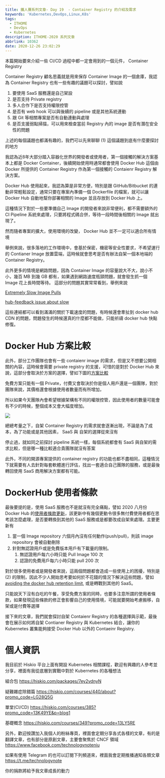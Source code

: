 ```yaml
---
title: 鐵人賽系列文章- Day 19  - Container Registry 的介紹及需求
keywords: 'Kubernetes,DevOps,Linux,K8s'
tags:
  - ITHOME
  - DevOps
  - Kubernetes
description: ITHOME-2020 系列文章
abbrlink: 10362
date: 2020-12-26 23:02:29
---
```


本篇開始要來介紹一些 CI/CD 過程中都一定會用到的一個元件， Container Registry

Container Registry 顧名思義就是用來保存 Container Image 的一個倉庫，我認為 Container Registry 也有一些有趣的議題可以探討，譬如說

1. 要使用 SaaS 服務還是自己架設
2. 是否支持 Private registry
3. 多人合作下是否支持權限控管
4. 是否有 web hook 可以與後續的 pipeline 或是其他系統連動
5. 跟 Git 等相關專案是否有自動連動與處理
6. 是否支援弱點掃描，可以用來檢查當前 Registry 內的 image 是否有潛在安全性的問題



上述的每個議題也都滿有趣的，我們可以先來聊聊 (1) 這個議題到底有什麼要探討的地方

我認為近8年大部分踏入容器化世界的開發者或使用者，第一個接觸的解決方案基本上都是 Docker Container，後續開始使用時通常都會使用 Docker Hub 這個由 Docker 所提供的 Container Registry 作為第一個接觸的 Contaienr Registry 解決方案。

Docker Hub 使用起來，我認為算是非常方便，特別是跟 GitHub/Bitbucket 的連動非常輕鬆設定，通常只要在專案內準備一個 Dockerfile 的檔案，就可以讓 Docker Hub 自動地幫你部署相關的 Image 並且存放到 Docker Hub 上。

這種情況下對於一些要準備自己 Image 的開發者來說非常便利，都不需要額外的 CI Pipeline 系統來處理，只要將程式碼合併，等待一段時間後相關的 Image 就出現了。 

然而隨者專案的擴大，使用環境的改變， Docker Hub 並不一定可以適合所有情境

舉例來說，很多落地的工作環境中，會基於保密，機密等安全性要求，不希望運行的 Contianer Image 放置雲端，這時候就會思考是否有辦法自架一個本地端的 Container Registry。

此外更多的情境是網路問題，因為 Container Image 的容量說大不大，說小不小，幾百 MB 到幾 GB 都有，如果遇到網路速度瓶頸問題，就會發生抓一個 Image 花上長時間等待。 這部分的問題其實常常看到，舉例來說

[Extremely Slow Image Pulls](https://github.com/docker/hub-feedback/issues/1675)

[hub-feedback issue about slow](https://github.com/docker/hub-feedback/issues?q=is%3Aissue+is%3Aopen+slow)

這些連結都可以看到滿滿的關於下載速度的問題，有時候還會牽扯到 docker hub CDN 的問題，問題發生的時候還真的什麼都不能做，只能祈禱 docker hub 快點修復。



# Docker Hub 方案比較

此外，部分工作團隊也會有一些 contaienr image 的需求，但是又不想要公開相關的內容，這時候會需要 private registry 的支援，可惜的是對於 Docker Hub 來說，這部分會取決於方案的選擇，譬如下圖的[方案比較](https://www.docker.com/pricing)



免費方案只能有一個 Private，付費又會取決於你是個人用戶還是一個團隊，對於團隊來說，其價格還會根據使用者數量而有所增加，

所以如果今天團隊內會希望根據架構有不同的權限控管，因此使用者的數量可能會有不少的時候，整個成本又會大幅度增加。

![](https://i.imgur.com/u6lWBKU.png)



總總考量之下，自架 Container Registry 的需求就會逐漸出現，不論是為了成本，為了功能或是其他因素， SaaS 與 自架的選擇從來沒有

停止過，就如同之前探討 pipeline 系統一樣，每個系統都會有 SaaS 與自架的需求比較，但是哪一種比較適合貴團隊就沒有答案

此外，不同的開源專案提供的 container registry 的功能也都不盡相同，這種情況下就需要有人去針對每套軟體進行評估，找出一套適合自己團隊的服務，或是最後轉回使用 SaaS 商用解決方案都有可能。



# DockerHub 使用者條款

最後要提的是，使用 SaaS 服務也不是就沒有完全痛點，譬如 2020 八月份 Docker Hub 的[使用者條款更新](https://www.docker.com/legal/docker-terms-service)，該更新中有幾個更動令很多無付費使用者都在思考該怎麼處理，是否要轉換到其他的 SaaS 服務或是都要改成自架來處理。主要更新有

1. 當一個 Image repository 六個月內沒有任何動作(push/pull)，則該 image repository 會被自動刪除
2. 針對無認證用戶或是免費版本用戶有下載量的限制。
   1. 無認證用戶每六小時只能 Pull Image 100 次
   2. 認證的免費用戶每六小時只能 pull 200 次

對於很多使用者或是開發者來說，這兩個問題都會造成一些使用上的困擾，特別是 (2) 的限制，因此不少人開始思考要如何於不花錢的情況下解決這些問題，譬如 [avoiding the docker hub retention limit](https://poweruser.blog/avoiding-the-docker-hub-retention-limit-e18cdcacdfde), 或是轉戰到其他的 SaaS。

只能說天下沒有白吃的午餐，享受免費方案的同時，也要多注意所謂的使用者條款，如果發現這些條款的修正會影響自己的使用情境，可能就要開始考慮搬移，自架或是付費等選擇

接下來的文章，我們就會探討自架 Contaienr Registry 的各種選擇與示範，最後會在展示如何將自架 Contianer Registry 與 Kubernetes 結合，讓你的 Kubernetes 叢集能夠接受 Docker Hub 以外的 Contaeinr Registry.






# 個人資訊
我目前於 Hiskio 平台上面有開設 Kubernetes 相關課程，歡迎有興趣的人參考並分享，裡面有我從底層到實戰中對於 Kubernetes 的各種想法

組合包
https://hiskio.com/packages/7ey2vdnyN

疑難雜症除錯篇
https://hiskio.com/courses/440/about?promo_code=LG28Q5G

單堂(CI/CD)
https://hiskio.com/courses/385?promo_code=13K49YE&p=blog1

基礎概念
https://hiskio.com/courses/349?promo_code=13LY5RE

另外，歡迎按讚加入我個人的粉絲專頁，裡面會定期分享各式各樣的文章，有的是翻譯文章，也有部分是原創文章，主要會聚焦於 CNCF 領域
https://www.facebook.com/technologynoteniu

如果有使用 Telegram 的也可以訂閱下列頻道來，裡面我會定期推播通知各類文章
https://t.me/technologynote

你的捐款將給予我文章成長的動力
<script type="text/javascript" src="https://cdnjs.buymeacoffee.com/1.0.0/button.prod.min.js" data-name="bmc-button" data-slug="hwchiu" data-color="#000000" data-emoji=""  data-font="Cookie" data-text="Buy me a coffee" data-outline-color="#fff" data-font-color="#fff" data-coffee-color="#fd0" ></script>
